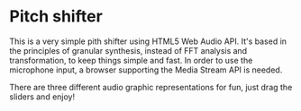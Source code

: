 Pitch shifter
=============

This is a very simple pith shifter using HTML5 Web Audio API. It's based in the principles of granular synthesis,
instead of FFT analysis and transformation, to keep things simple and fast. In order to use the microphone input, a
browser supporting the Media Stream API is needed.

There are three different audio graphic representations for fun, just drag the sliders and enjoy!


